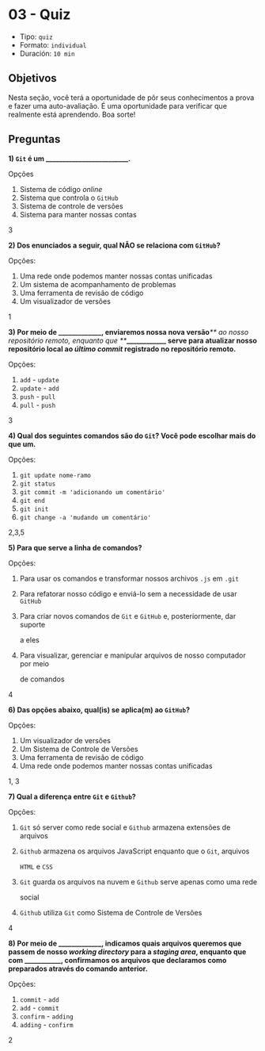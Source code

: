 # 03 - Quiz

* Tipo: `quiz`
* Formato: `individual`
* Duración: `10 min`

## Objetivos

Nesta seção, você terá a oportunidade de pôr seus conhecimentos a prova e fazer uma auto-avaliação. É uma oportunidade para verificar que realmente está aprendendo. Boa sorte!

## Preguntas

**1\) **`Git`** é um \_\_\_\_\_\_\_\_\_\_\_\_\_\_\_\_\_\_\_\_\_\_\_\_\_.**

Opções

1. Sistema de código _online_
2. Sistema que controla o `GitHub`
3. Sistema de controle de versões
4. Sistema para manter nossas contas

3

**2\) Dos enunciados a seguir, qual NÃO se relaciona com **`GitHub`**?**

Opções:

1. Uma rede onde podemos manter nossas contas unificadas
2. Um sistema de acompanhamento de problemas
3. Uma ferramenta de revisão de código
4. Um visualizador de versões

1

**3\) Por meio de \_\_\_\_\_\_\_\_\_\_\_\_\_, enviaremos nossa nova versão**_** ao nosso repositório remoto, enquanto que **_**\_\_\_\_\_\_\_\_\_\_\_\_ serve para atualizar nosso repositório local ao **_**último commit**_** registrado no repositório remoto.**

Opções:

1. `add` - `update`
2. `update` - `add`
3. `push` - `pull`
4. `pull` - `push`

3

**4\) Qual dos seguintes comandos são do **`Git`**? Você pode escolhar mais do que um.**

Opções:

1. `git update nome-ramo`
2. `git status`
3. `git commit -m 'adicionando um comentário'`
4. `git end`
5. `git init`
6. `git change -a 'mudando um comentário'`

2,3,5

**5\) Para que serve a linha de comandos?**

Opções:

1. Para usar os comandos e transformar nossos archivos `.js` em `.git`
2. Para refatorar nosso código e enviá-lo sem a necessidade de usar `GitHub`
3. Para criar novos comandos de `Git` e `GitHub` e, posteriormente, dar suporte

   a eles

4. Para visualizar, gerenciar e manipular arquivos de nosso computador por meio

   de comandos

4

**6\) Das opções abaixo, qual\(is\) se aplica\(m\) ao **`GitHub`**?**

Opções:

1. Um visualizador de versões
2. Um Sistema de Controle de Versões
3. Uma ferramenta de revisão de código
4. Uma rede onde podemos manter nossas contas unificadas

1, 3

**7\) Qual a diferença entre **`Git`** e **`Github`**?**

Opções:

1. `Git` só server como rede social e `Github` armazena extensões de arquivos
2. `Github` armazena os arquivos JavaScript enquanto que o `Git`, arquivos

   `HTML` e `CSS`

3. `Git` guarda os arquivos na nuvem e `Github` serve apenas como uma rede

   social

4. `Github` utiliza `Git` como Sistema de Controle de Versões

4

**8\) Por meio de \_\_\_\_\_\_\_\_\_\_\_\_\_, indicamos quais arquivos queremos que passem de nosso **_**working directory**_** para a **_**staging area**_**, enquanto que com \_\_\_\_\_\_\_\_\_\_\_, confirmamos os arquivos que declaramos como preparados através do comando anterior.**

Opções:

1. `commit` - `add`
2. `add` - `commit`
3. `confirm` - `adding`
4. `adding` - `confirm`

2

